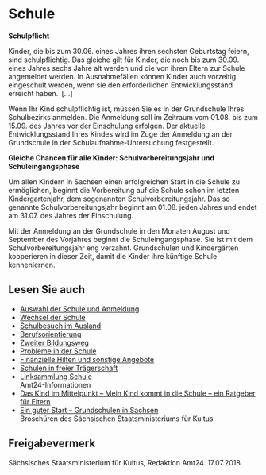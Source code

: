 # Schule

**Schulpflicht**

Kinder, die bis zum 30.06. eines Jahres ihren sechsten Geburtstag feiern, sind schulpflichtig. Das gleiche gilt für Kinder, die noch bis zum 30.09. eines Jahres sechs Jahre alt werden und die von ihren Eltern zur Schule angemeldet werden. In Ausnahmefällen können Kinder auch vorzeitig eingeschult werden, wenn sie den erforderlichen Entwicklungsstand erreicht haben. [...]

Wenn Ihr Kind schulpflichtig ist, müssen Sie es in der Grundschule Ihres Schulbezirks anmelden. Die Anmeldung soll im Zeitraum vom 01.08. bis zum 15.09. des Jahres vor der Einschulung erfolgen. Der aktuelle Entwicklungsstand Ihres Kindes wird im Zuge der Anmeldung an der Grundschule in der Schulaufnahme-Untersuchung festgestellt.

**Gleiche Chancen für alle Kinder: Schulvorbereitungsjahr und Schuleingangsphase**

Um allen Kindern in Sachsen einen erfolgreichen Start in die Schule zu ermöglichen, beginnt die Vorbereitung auf die Schule schon im letzten Kindergartenjahr, dem sogenannten Schulvorbereitungsjahr. Das so genannte Schulvorbereitungsjahr beginnt am 01.08. jeden Jahres und endet am 31.07. des Jahres der Einschulung.

Mit der Anmeldung an der Grundschule in den Monaten August und September des Vorjahres beginnt die Schuleingangsphase. Sie ist mit dem Schulvorbereitungsjahr eng verzahnt. Grundschulen und Kindergärten kooperieren in dieser Zeit, damit die Kinder ihre künftige Schule kennenlernen.

## Lesen Sie auch

* [Auswahl der Schule und Anmeldung](https://amt24dev.sachsen.de/zufi/lebenslagen/5000942)
* [Wechsel der Schule](https://amt24dev.sachsen.de/zufi/lebenslagen/5000418)
* [Schulbesuch im Ausland](https://amt24dev.sachsen.de/zufi/lebenslagen/5000865)
* [Berufsorientierung](https://amt24dev.sachsen.de/zufi/lebenslagen/5000119)
* [Zweiter Bildungsweg](https://amt24dev.sachsen.de/zufi/lebenslagen/5000531)
* [Probleme in der Schule](https://amt24dev.sachsen.de/zufi/lebenslagen/5000029)
* [Finanzielle Hilfen und sonstige Angebote](https://amt24dev.sachsen.de/zufi/lebenslagen/5000189)
* [Schulen in freier Trägerschaft](https://amt24dev.sachsen.de/zufi/lebenslagen/5000582)
* [Linksammlung Schule](https://amt24dev.sachsen.de/zufi/lebenslagen/5000600)  
  Amt24-Informationen
* [Das Kind im Mittelpunkt – Mein Kind kommt in die Schule – ein Ratgeber für Eltern](https://publikationen.sachsen.de/bdb/showDetails.do?id=1022847 "Broschüre \"Das Kind im Mittelpunkt \"Mein Kind kommt in die Schule - ein Ratgeber für Eltern\"")
* [Ein guter Start – Grundschulen in Sachsen](https://publikationen.sachsen.de/bdb/artikel/26308 "Broschüre \"Ein guter Start\"")  
  Broschüren des Sächsischen Staatsministeriums für Kultus

## Freigabevermerk

Sächsisches Staatsministerium für Kultus, Redaktion Amt24. 17.07.2018

